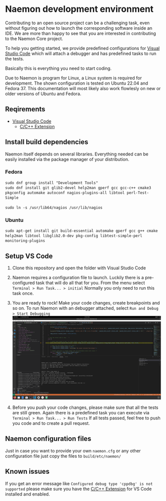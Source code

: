 # Naemon development environment

Contributing to an open source project can be a challenging task,
even without figuring out how to launch the corresponding software 
inside an IDE.
We are more than happy to see that you are interested in
contributing to the Naemon Core project.

To help you getting started, we provide predefined configurations
for [Visual Studio Code](https://code.visualstudio.com/) which will
attach a debugger and has predefined tasks to run the tests.

Basically this is everything you need to start coding.

Due to Naemon is program for Linux, a Linux system is required for development.
The shown configuration is tested on Ubuntu 22.04 and Fedora 37.
This documentation will most likely also work flowlesly on new or
older versions of Ubuntu and Fedora.

## Reqirements
- [Visual Studio Code](https://code.visualstudio.com/)
  - [C/C++ Extension](https://marketplace.visualstudio.com/items?itemName=ms-vscode.cpptools)


## Install build dependencies
Naemon itself depends on several libraries. Everything needed can be easily
installed via the package manager of your distribution.

### Fedora
```
sudo dnf group install "Development Tools"
sudo dnf install git glib2-devel help2man gperf gcc gcc-c++ cmake3 pkgconfig automake autoconf nagios-plugins-all libtool perl-Test-Simple

sudo ln -s /usr/lib64/nagios /usr/lib/nagios
```

### Ubuntu
```
sudo apt-get install git build-essential automake gperf gcc g++ cmake help2man libtool libglib2.0-dev pkg-config libtest-simple-perl monitoring-plugins
```

## Setup VS Code
1. Clone this repository and open the folder with Visual Studio Code

2. Naemon requires a configuration file to launch.
Luckily there is a pre-configured task that will do all that for you.
From the menu select `Terminal > Run Task... > initial`
Normally you only need to run this task once.

3. You are ready to rock! Make your code changes, create breakpoints and so on.
To run Naemon with an debugger attached, select `Run and Debug > Start Debugging`
![VSCode with running Debugger](/.vscode/vscode_debugger.png)

4. Before you push your code changes, please make sure that all the tests are still green.
Again there is a predefined task you can execute via
`Terminal > Run Task... > Run Tests`
If all tests passed, feel free to push you code and to create a pull request.

## Naemon configuration files
Just in case you want to provide your own `naemon.cfg` or any other configuration file
just copy the files to `build/etc/naemon/`

## Known issues
If you get an error message like `Configured debug type 'cppdbg' is not supported` please make
sure you have the [C/C++ Extension](https://marketplace.visualstudio.com/items?itemName=ms-vscode.cpptools) for
VS Code installed and enabled.